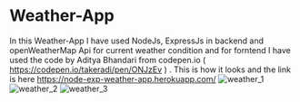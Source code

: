 # Weather-App
In this Weather-App I have used NodeJs, ExpressJs in backend and openWeatherMap Api for current weather condition and for forntend I have used the code by Aditya Bhandari from codepen.io ( https://codepen.io/takeradi/pen/ONJzEv ) .
This is how it looks and the link is here https://node-exp-weather-app.herokuapp.com/
![weather_1](https://user-images.githubusercontent.com/64846153/173030908-b5e263d8-3df0-4fa6-8859-61b5659298ac.png)
![weather_2](https://user-images.githubusercontent.com/64846153/173030981-be63abbd-caf4-418a-add6-a8965a4be982.png)
![weather_3](https://user-images.githubusercontent.com/64846153/173031009-683f7959-45d9-4308-9b64-e185311140a9.png)


